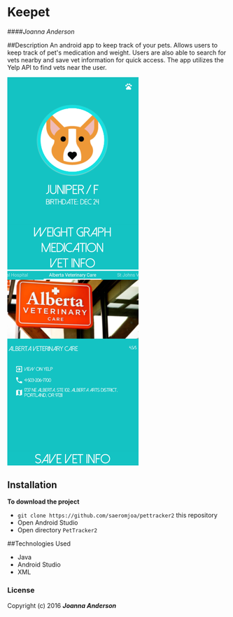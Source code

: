 # Keepet
####_Joanna Anderson_

##Description
An android app to keep track of your pets. Allows users to keep track of pet's medication and weight. Users are also able to search for vets nearby and save vet information for quick access. The app utilizes the Yelp API to find vets near the user.

<img src="mainpage.png" width="300px" style="text-align:center"><img src="vetpage.png" width="300px" style="text-align:center">

## Installation
**To download the project**
* `git clone https://github.com/saeromjoa/pettracker2` this repository
* Open Android Studio
* Open directory `PetTracker2`

##Technologies Used
* Java
* Android Studio
* XML

### License
Copyright (c) 2016 **_Joanna Anderson_**

